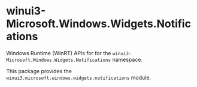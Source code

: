 <!-- warning: Please don't edit this file. It was automatically generated. -->

# winui3-Microsoft.Windows.Widgets.Notifications

Windows Runtime (WinRT) APIs for for the `winui3-Microsoft.Windows.Widgets.Notifications` namespace.

This package provides the `winui3.microsoft.windows.widgets.notifications` module.
